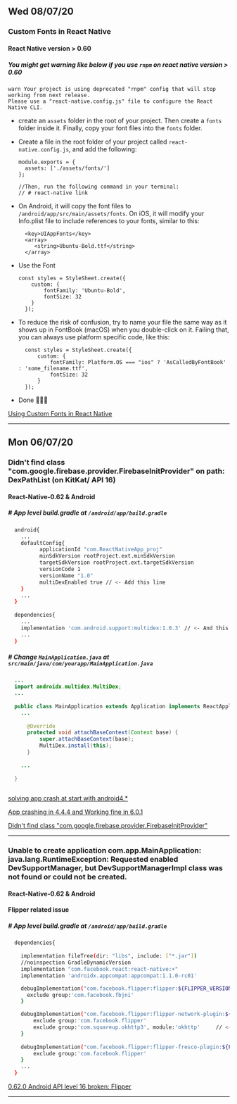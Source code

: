 
## Wed 08/07/20
### Custom Fonts in React Native
#### React Native version > 0.60

##### You might get warning like below if you use `rnpm` on react native version > 0.60
  ```
  warn Your project is using deprecated "rnpm" config that will stop working from next release. 
  Please use a "react-native.config.js" file to configure the React Native CLI.
  ```
  - create an `assets` folder in the root of your project. Then create a `fonts` folder inside it. 
    Finally, copy your font files into the `fonts` folder.
  - Create a file in the root folder of your project called `react-native.config.js`, and add the following:
  
    ```
    module.exports = {
      assets: ['./assets/fonts/']
    };
    
    //Then, run the following command in your terminal:
    // # react-native link
    ```
   - On Android, it will copy the font files to `/android/app/src/main/assets/fonts`. 
      On iOS, it will modify your Info.plist file to include references to your fonts, similar to this:
    
      ```
        <key>UIAppFonts</key>
        <array>
           <string>Ubuntu-Bold.ttf</string>
        </array>
      ```
    
   - Use the Font
   
      ```
      const styles = StyleSheet.create({
          custom: {
              fontFamily: 'Ubuntu-Bold',
              fontSize: 32
          }
        });
      ```
      
   - To reduce the risk of confusion, try to name your file the same way as it shows up in FontBook (macOS) when you double-click on it. Failing that, you can always use platform specific code, like this:
   
      ```
        const styles = StyleSheet.create({
            custom: {
                fontFamily: Platform.OS === "ios" ? 'AsCalledByFontBook' : 'some_filename.ttf',
                fontSize: 32
            }
        });
      ```
   - Done 🎉🎉🎉
   
 [Using Custom Fonts in React Native](https://www.youtube.com/watch?v=60XGVZffPeE)

---

## Mon 06/07/20
### Didn't find class "com.google.firebase.provider.FirebaseInitProvider" on path: DexPathList (on KitKat/ API 16)
#### React-Native-0.62 & Android

##### # App level build.gradle at `/android/app/build.gradle`
```sh
  android{
    ...
    defaultConfig{
          applicationId "com.ReactNativeApp_proj"
          minSdkVersion rootProject.ext.minSdkVersion
          targetSdkVersion rootProject.ext.targetSdkVersion
          versionCode 1
          versionName "1.0"
          multiDexEnabled true // <- Add this line
    }
    ...
  }
  
  dependencies{
    ...
    implementation 'com.android.support:multidex:1.0.3' // <- And this line
    ...
  }
```

##### # Change `MainApplication.java` at `src/main/java/com/yourapp/MainApplication.java`
```java
  ...
  import androidx.multidex.MultiDex;
  ...
  
  public class MainApplication extends Application implements ReactApplication {
    ...
    
      @Override 
      protected void attachBaseContext(Context base) {
          super.attachBaseContext(base);
          MultiDex.install(this);
      }
      
    ...
  
  }
  
```

[solving app crash at start with android4.*](https://github.com/invertase/react-native-firebase/issues/2147#issue-446576717)

[App crashing in 4.4.4 and Working fine in 6.0.1](https://github.com/firebase/quickstart-android/issues/105#issuecomment-449877090)

[Didn't find class "com.google.firebase.provider.FirebaseInitProvider"](https://stackoverflow.com/a/43318117/5277438)

---

### Unable to create application com.app.MainApplication: java.lang.RuntimeException: Requested enabled DevSupportManager, but DevSupportManagerImpl class was not found or could not be created.
#### React-Native-0.62 & Android
#### Flipper related issue

##### # App level build.gradle at `/android/app/build.gradle`
```sh
  dependencies{
  
    implementation fileTree(dir: "libs", include: ["*.jar"])
    //noinspection GradleDynamicVersion
    implementation "com.facebook.react:react-native:+"
    implementation 'androidx.appcompat:appcompat:1.1.0-rc01'

    debugImplementation("com.facebook.flipper:flipper:${FLIPPER_VERSION}") {
      exclude group:'com.facebook.fbjni'
    }

    debugImplementation("com.facebook.flipper:flipper-network-plugin:${FLIPPER_VERSION}") {
        exclude group:'com.facebook.flipper'
        exclude group:'com.squareup.okhttp3', module:'okhttp'     // <- Add this line
    }
    
    debugImplementation("com.facebook.flipper:flipper-fresco-plugin:${FLIPPER_VERSION}") {
        exclude group:'com.facebook.flipper'
    }
    ...
  }
```

[0.62.0 Android API level 16 broken: Flipper](https://github.com/facebook/react-native/issues/28481#issuecomment-645546195)

---
